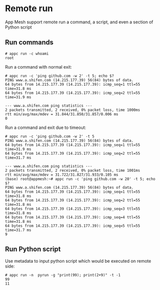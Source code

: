 # Remote run

App Mesh support remote run a command, a script, and even a section of Python script

## Run commands

```shell
# appc run -c whoami
root
```

Run a command with normal exit:

```shell
# appc run -c 'ping github.com -w 2' -t 5; echo $?
PING www.a.shifen.com (14.215.177.39) 56(84) bytes of data.
64 bytes from 14.215.177.39 (14.215.177.39): icmp_seq=1 ttl=55 time=31.8 ms
64 bytes from 14.215.177.39 (14.215.177.39): icmp_seq=2 ttl=55 time=31.9 ms

--- www.a.shifen.com ping statistics ---
2 packets transmitted, 2 received, 0% packet loss, time 1000ms
rtt min/avg/max/mdev = 31.844/31.850/31.857/0.006 ms
0
```

Run a command and exit due to timeout:

```shell
# appc run -c 'ping github.com -w 2' -t 5
PING www.a.shifen.com (14.215.177.39) 56(84) bytes of data.
64 bytes from 14.215.177.39 (14.215.177.39): icmp_seq=1 ttl=55 time=31.9 ms
64 bytes from 14.215.177.39 (14.215.177.39): icmp_seq=2 ttl=55 time=31.7 ms

--- www.a.shifen.com ping statistics ---
2 packets transmitted, 2 received, 0% packet loss, time 1001ms
rtt min/avg/max/mdev = 31.722/31.827/31.933/0.105 ms
(base) root@appmesh:~# appc run -c 'ping github.com -w 20' -t 5; echo $?
PING www.a.shifen.com (14.215.177.39) 56(84) bytes of data.
64 bytes from 14.215.177.39 (14.215.177.39): icmp_seq=1 ttl=55 time=31.8 ms
64 bytes from 14.215.177.39 (14.215.177.39): icmp_seq=2 ttl=55 time=31.8 ms
64 bytes from 14.215.177.39 (14.215.177.39): icmp_seq=3 ttl=55 time=31.8 ms
64 bytes from 14.215.177.39 (14.215.177.39): icmp_seq=4 ttl=55 time=31.8 ms
64 bytes from 14.215.177.39 (14.215.177.39): icmp_seq=5 ttl=55 time=31.7 ms
9
```

## Run Python script

Use metadata to input python script which would be executed on remote side:

```shell
# appc run -n  pyrun -g "print(99); print(2+9)" -t -1
99
11
```
